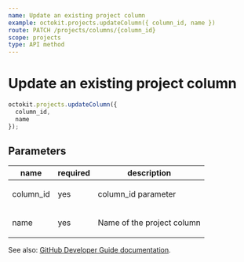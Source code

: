 ```yaml
---
name: Update an existing project column
example: octokit.projects.updateColumn({ column_id, name })
route: PATCH /projects/columns/{column_id}
scope: projects
type: API method
---
```


# Update an existing project column

```js
octokit.projects.updateColumn({
  column_id,
  name
});
```

## Parameters

<table>
  <thead>
    <tr>
      <th>name</th>
      <th>required</th>
      <th>description</th>
    </tr>
  </thead>
  <tbody>
    <tr><td>column_id</td><td>yes</td><td>

column_id parameter

</td></tr>
<tr><td>name</td><td>yes</td><td>

Name of the project column

</td></tr>
  </tbody>
</table>

See also: [GitHub Developer Guide documentation](https://docs.github.com/rest/reference/projects#update-a-project-column).
